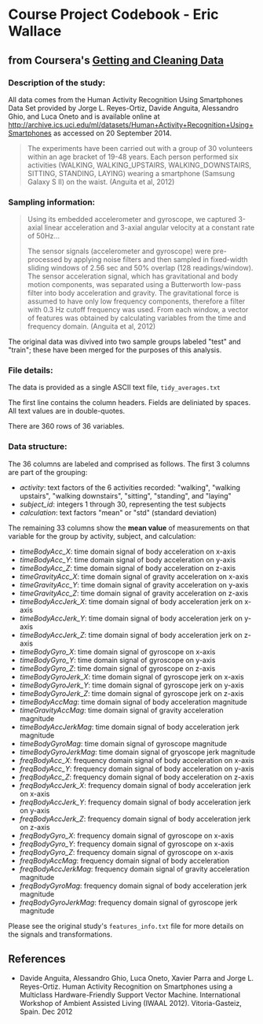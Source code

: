 # Course Project Codebook - Eric Wallace
## from Coursera's [Getting and Cleaning Data](https://class.coursera.org/getdata-007/)

### Description of the study:

All data comes from the Human Activity Recognition Using Smartphones Data Set provided by Jorge L. Reyes-Ortiz, Davide Anguita, Alessandro Ghio, and Luca Oneto and is available online at <http://archive.ics.uci.edu/ml/datasets/Human+Activity+Recognition+Using+Smartphones> as accessed on 20 September 2014.

> The experiments have been carried out with a group of 30 volunteers within an age bracket of 19-48 years. Each person performed six activities (WALKING, WALKING_UPSTAIRS, WALKING_DOWNSTAIRS, SITTING, STANDING, LAYING) wearing a smartphone (Samsung Galaxy S II) on the waist. (Anguita et al, 2012)

### Sampling information:

> Using its embedded accelerometer and gyroscope, we captured 3-axial linear acceleration and 3-axial angular velocity at a constant rate of 50Hz...
>
> The sensor signals (accelerometer and gyroscope) were pre-processed by applying noise filters and then sampled in fixed-width sliding windows of 2.56 sec and 50% overlap (128 readings/window). The sensor acceleration signal, which has gravitational and body motion components, was separated using a Butterworth low-pass filter into body acceleration and gravity. The gravitational force is assumed to have only low frequency components, therefore a filter with 0.3 Hz cutoff frequency was used. From each window, a vector of features was obtained by calculating variables from the time and frequency domain. (Anguita et al, 2012)

The original data was divived into two sample groups labeled "test" and "train"; these have been merged for the purposes of this analysis.

### File details:

The data is provided as a single ASCII text file, `tidy_averages.txt`

The first line contains the column headers. Fields are deliniated by spaces. All text values are in double-quotes.

There are 360 rows of 36 variables.

### Data structure:

The 36 columns are labeled and comprised as follows. The first 3 columns are part of the grouping:

- *activity*: text factors of the 6 activities recorded: "walking", "walking upstairs", "walking downstairs", "sitting", "standing", and "laying"
- *subject_id*: integers 1 through 30, representing the test subjects
- *calculation*: text factors "mean" or "std" (standard deviation)

The remaining 33 columns show the **mean value** of measurements on that variable for the group by activity, subject, and calculation:

- *timeBodyAcc_X*: time domain signal of body acceleration on x-axis
- *timeBodyAcc_Y*: time domain signal of body acceleration on y-axis
- *timeBodyAcc_Z*: time domain signal of body acceleration on z-axis
- *timeGravityAcc_X*: time domain signal of gravity acceleration on x-axis
- *timeGravityAcc_Y*: time domain signal of gravity acceleration on y-axis
- *timeGravityAcc_Z*: time domain signal of gravity acceleration on z-axis
- *timeBodyAccJerk_X*: time domain signal of body acceleration jerk on x-axis
- *timeBodyAccJerk_Y*: time domain signal of body acceleration jerk on y-axis
- *timeBodyAccJerk_Z*: time domain signal of body acceleration jerk on z-axis
- *timeBodyGyro_X*: time domain signal of gyroscope on x-axis
- *timeBodyGyro_Y*: time domain signal of gyroscope on y-axis
- *timeBodyGyro_Z*: time domain signal of gyroscope on z-axis
- *timeBodyGyroJerk_X*: time domain signal of gyroscope jerk on x-axis
- *timeBodyGyroJerk_Y*: time domain signal of gyroscope jerk on y-axis
- *timeBodyGyroJerk_Z*: time domain signal of gyroscope jerk on z-axis
- *timeBodyAccMag*: time domain signal of body acceleration magnitude
- *timeGravityAccMag*: time domain signal of gravity acceleration magnitude
- *timeBodyAccJerkMag*: time domain signal of body acceleration jerk magnitude
- *timeBodyGyroMag*: time domain signal of gyroscope magnitude
- *timeBodyGyroJerkMag*: time domain signal of gryoscope jerk magnitude
- *freqBodyAcc_X*: frequency domain signal of body acceleration on x-axis
- *freqBodyAcc_Y*: frequency domain signal of body acceleration on y-axis
- *freqBodyAcc_Z*: frequency domain signal of body acceleration on z-axis
- *freqBodyAccJerk_X*: frequency domain signal of body acceleration jerk on x-axis
- *freqBodyAccJerk_Y*: frequency domain signal of body acceleration jerk on y-axis
- *freqBodyAccJerk_Z*: frequency domain signal of body acceleration jerk on z-axis
- *freqBodyGyro_X*: frequency domain signal of gyroscope on x-axis
- *freqBodyGyro_Y*: frequency domain signal of gyroscope on x-axis
- *freqBodyGyro_Z*: frequency domain signal of gyroscope on x-axis
- *freqBodyAccMag*: frequency domain signal of body acceleration 
- *freqBodyAccJerkMag*: frequency domain signal of gravity acceleration magnitude
- *freqBodyGyroMag*: frequency domain signal of body acceleration jerk magnitude
- *freqBodyGyroJerkMag*: frequency domain signal of gyroscope jerk magnitude

Please see the original study's `features_info.txt` file for more details on the signals and transformations.

## References

- Davide Anguita, Alessandro Ghio, Luca Oneto, Xavier Parra and Jorge L. Reyes-Ortiz. Human Activity Recognition on Smartphones using a Multiclass Hardware-Friendly Support Vector Machine. International Workshop of Ambient Assisted Living (IWAAL 2012). Vitoria-Gasteiz, Spain. Dec 2012
